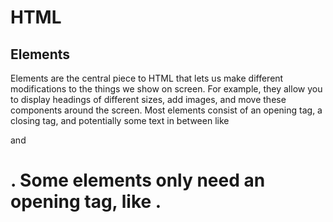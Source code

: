 # HTML
## Elements
Elements are the central piece to HTML that lets us make different modifications to the things we show on screen. For example, 
they allow you to display headings of different sizes, add images, and move these components around the screen. Most elements consist of an opening tag, a closing tag, and potentially some text in between like <div> and <h1>. Some elements only need an opening tag, like <img>.

